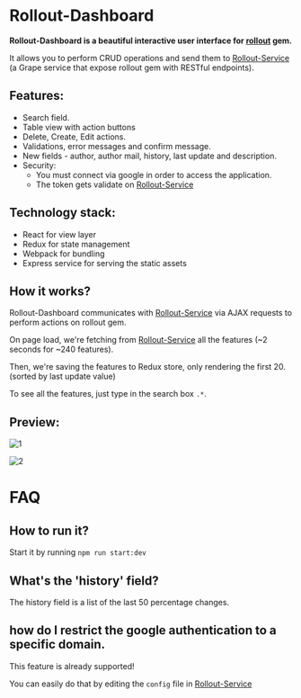 # Rollout-Dashboard

**Rollout-Dashboard is a beautiful interactive user interface for [rollout](https://github.com/fetlife/rollout) gem.**

It allows you to perform CRUD operations and send them to [Rollout-Service](https://github.com/fiverr/rollout_service)  (a Grape service that expose rollout gem with RESTful endpoints). 

## Features:
 - Search field.
 - Table view with action buttons
 - Delete, Create, Edit actions.
 - Validations, error messages and confirm message.
 - New fields - author, author mail, history, last update and description.
 - Security: 
    - You must connect via google in order to access the application.
    - The token gets validate on [Rollout-Service](https://github.com/fiverr/rollout_service)
    
## Technology stack:
- React for view layer
- Redux for state management 
- Webpack for bundling
- Express service for serving the static assets

## How it works?

Rollout-Dashboard communicates with [Rollout-Service](https://github.com/fiverr/rollout_service) via AJAX requests to perform actions on rollout gem.

On page load, we're fetching from [Rollout-Service](https://github.com/fiverr/rollout_service) all the features (~2 seconds for ~240 features).

Then, we're saving the features to Redux store, only rendering the first 20. (sorted by last update value)

To see all the features, just type in the search box `.*`.

## Preview: 
![1](https://cloud.githubusercontent.com/assets/8016250/23580653/50d2e48c-010e-11e7-8532-68092b5df230.gif)

![2](https://cloud.githubusercontent.com/assets/8016250/23580715/561b54c8-010f-11e7-8ae1-77bfdc692260.gif)


# FAQ

## How to run it?
Start it by running `npm run start:dev`

## What's the 'history' field?

The history field is a list of the last 50 percentage changes.

##  how do I restrict the google authentication to a specific domain.

This feature is already supported!

You can easily do that by editing the `config` file in [Rollout-Service](https://github.com/fiverr/rollout_service)
